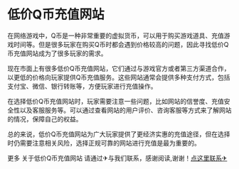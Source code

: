 # 低价Q币充值网站

在网络游戏中，Q币是一种非常重要的虚拟货币，可以用于购买游戏道具、充值游戏时间等。但是很多玩家在购买Q币时都会遇到价格较高的问题，因此寻找低价Q币充值网站成为了很多玩家的需求。

现在市面上有很多低价Q币充值网站，它们通过与游戏官方或者第三方渠道合作，以更低的价格向玩家提供Q币充值服务。这些网站通常会提供多种支付方式，包括支付宝、微信、银行转账等，方便玩家进行充值操作。

在选择低价Q币充值网站时，玩家需要注意一些问题，比如网站的信誉度、充值安全性以及客服服务等。可以通过查看网站的用户评价、咨询客服等方式来了解网站的情况，保障自己的权益。

总的来说，低价Q币充值网站为广大玩家提供了更经济实惠的充值途径，但在选择时仍需要注意相关风险，选择正规可靠的网站进行充值是最为重要的。

更多 关于低价Q币充值网站 请通过✈与我们联系，感谢阅读,谢谢！[点这里联系✈](https://t.me/sjlmbot)
